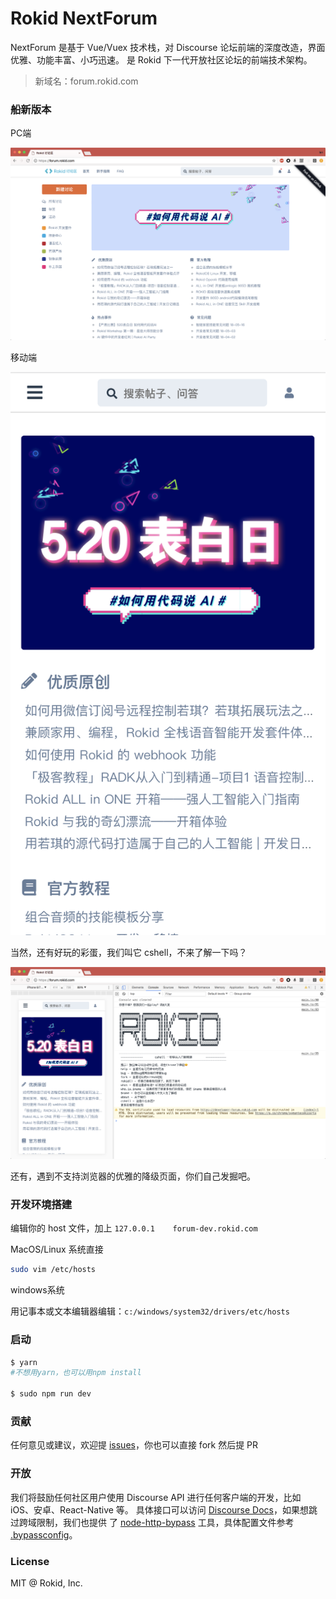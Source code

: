 # Rokid NextForum

NextForum 是基于 Vue/Vuex 技术栈，对 Discourse 论坛前端的深度改造，界面优雅、功能丰富、小巧迅速。
是 Rokid 下一代开放社区论坛的前端技术架构。

> 新域名：forum.rokid.com

### 船新版本

PC端

[![img](screenshot-pc.png)](screenshot-pc.png)

移动端

![img](screenshot-mobile.png)

当然，还有好玩的彩蛋，我们叫它 cshell，不来了解一下吗？

![img](screenshot-egg.png)

还有，遇到不支持浏览器的优雅的降级页面，你们自己发掘吧。

### 开发环境搭建

编辑你的 host 文件，加上 `127.0.0.1    forum-dev.rokid.com`

MacOS/Linux 系统直接

```sh
sudo vim /etc/hosts
```

windows系统

用记事本或文本编辑器编辑：`c:/windows/system32/drivers/etc/hosts`

### 启动

```sh
$ yarn
#不想用yarn，也可以用npm install

$ sudo npm run dev
```

### 贡献

任何意见或建议，欢迎提 [issues](issues/new)，你也可以直接 fork 然后提 PR

### 开放

我们将鼓励任何社区用户使用 Discourse API 进行任何客户端的开发，比如 iOS、安卓、React-Native 等。
具体接口可以访问 [Discourse Docs](http://docs.discourse.org/)，如果想跳过跨域限制，我们也提供
了 [node-http-bypass](https://github.com/Rokid/node-http-bypass) 工具，具体配置文件参考
[.bypassconfig](.bypassconfig)。

### License

MIT @ Rokid, Inc.
